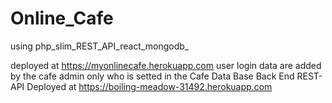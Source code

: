 # Online_Cafe
using php_slim_REST_API_react_mongodb_

deployed at https://myonlinecafe.herokuapp.com 
user login data are added by the cafe admin only who is setted in the Cafe Data Base
Back End REST-API Deployed at https://boiling-meadow-31492.herokuapp.com 
